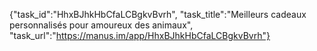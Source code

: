 {"task_id":"HhxBJhkHbCfaLCBgkvBvrh", "task_title":"Meilleurs cadeaux personnalisés pour amoureux des animaux", "task_url":"https://manus.im/app/HhxBJhkHbCfaLCBgkvBvrh"}